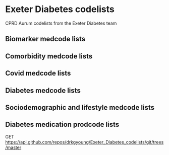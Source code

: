 # Exeter Diabetes codelists
CPRD Aurum codelists from the Exeter Diabetes team

## Biomarker medcode lists


## Comorbidity medcode lists


## Covid medcode lists


## Diabetes medcode lists


## Sociodemographic and lifestyle medcode lists


## Diabetes medication prodcode lists
GET https://api.github.com/repos/drkgyoung/Exeter_Diabetes_codelists/git/trees/master
